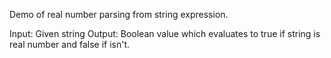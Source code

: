 Demo of real number parsing from string expression.

Input: Given string
Output: Boolean value which evaluates to true if string is real number and false if isn't.
